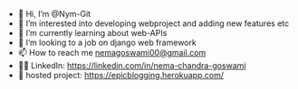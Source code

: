 - 👋 Hi, I’m @Nym-Git
- 👀 I’m interested into developing webproject and adding new features etc 
- 🌱 I’m currently learning about web-APIs
- 💞️ I’m looking to a job on django web framework
- 📫 How to reach me nemagoswami00@gmail.com
- 👩‍💻 LinkedIn: https://linkedin.com/in/nema-chandra-goswami
- 🎏 hosted project: https://epicblogging.herokuapp.com/

<!---
Nym-Git/Nym-Git is a ✨ special ✨ repository because its `README.md` (this file) appears on your GitHub profile.
You can click the Preview link to take a look at your changes.
--->
